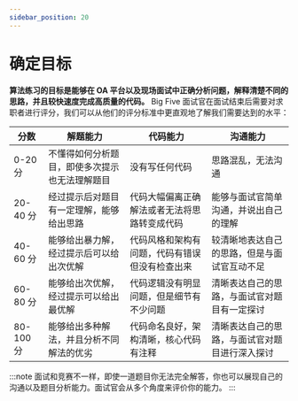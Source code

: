 ```yaml
---
sidebar_position: 20
---
```


# 确定目标

**算法练习的目标是能够在 OA 平台以及现场面试中正确分析问题，解释清楚不同的思路，并且较快速度完成高质量的代码。**
Big Five 面试官在面试结束后需要对求职者进行评分，我们可以从他们的评分标准中更直观地了解我们需要达到的水平：

| 分数      | 解题能力     | 代码能力 | 沟通能力 |
| -----     | -----------  | -------  | -------  |
| 0-20 分   | 不懂得如何分析题目，即使多次提示也无法理解题目 | 没有写任何代码 | 思路混乱，无法沟通|
| 20-40 分  | 经过提示后对题目有一定理解，能够给出思路       | 代码大幅偏离正确解法或者无法将思路转变成代码 | 能够与面试官简单沟通，并说出自己的理解 |
| 40-60 分  | 能够给出暴力解，经过提示后可以给出次优解       | 代码风格和架构有问题，代码有错误但没有检查出来 | 较清晰地表达自己的思路，但是与面试官互动不足 | 
| 60-80 分  | 能够给出次优解，经过提示可以给出最优解         | 代码逻辑没有明显问题，但是细节有不少问题 | 清晰表达自己的思路，与面试官对题目有一定探讨 | 
| 80-100 分 | 能够给出多种解法，并且分析不同解法的优劣       | 代码命名良好，架构清晰，核心代码有注释 | 清晰表达自己的思路，与面试官对题目进行深入探讨 |

:::note
面试和竞赛不一样，即使一道题目你无法完全解答，你也可以展现自己的沟通以及题目分析能力。面试官会从多个角度来评价你的能力。
:::
